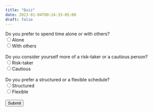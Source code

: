 ```yaml
---
title: "Quiz"
date: 2023-01-04T00:24:33-05:00
draft: false
---
```


<form onsubmit="getAnswers(event)">
<label for="question1">Do you prefer to spend time alone or with others?</label><br>
<input type="radio" name="question1" value="alone">Alone<br>
<input type="radio" name="question1" value="with others">With others<br>
<br>
<label for="question2">Do you consider yourself more of a risk-taker or a cautious person?</label><br>
<input type="radio" name="question2" value="risk-taker">Risk-taker<br>
<input type="radio" name="question2" value="cautious">Cautious<br>
<br>
<label for="question3">Do you prefer a structured or a flexible schedule?</label><br>
<input type="radio" name="question3" value="structured">Structured<br>
<input type="radio" name="question3" value="flexible">Flexible<br>
<br>
<input type="submit" value="Submit">
</form> 

<div id="results">

<script type="text/javascript">
function getAnswers(event) {
  event.preventDefault();
  var answers = [];
  var question1 = document.querySelector('input[name="question1"]:checked').value;
  answers.push(question1);
  var question2 = document.querySelector('input[name="question2"]:checked').value;
  answers.push(question2);
  var question3 = document.querySelector('input[name="question3"]:checked').value;
  answers.push(question3);
  
  var resultsDiv = document.getElementById('results');

  resultsDiv.innerHTML = answers
}
</script>